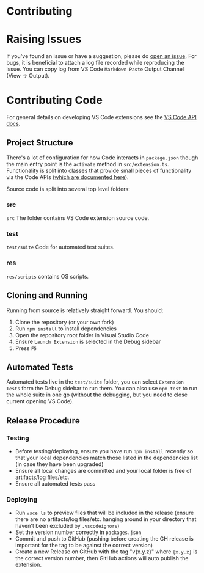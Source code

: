 <h1>Contributing</h1>

# Raising Issues

If you've found an issue or have a suggestion, please do [open an issue](https://github.com/telesoho/vscode-markdown-paste-image/issues/new). For bugs, it is beneficial to attach a log file recorded while reproducing the issue. You can copy log from VS Code `Markdown Paste` Output Channel (View → Output).

# Contributing Code

For general details on developing VS Code extensions see the [VS Code API docs](https://code.visualstudio.com/api).

## Project Structure

There's a lot of configuration for how Code interacts in `package.json` though the main entry point is the `activate` method in `src/extension.ts`. Functionality is split into classes that provide small pieces of functionality via the Code APIs ([which are documented here](https://code.visualstudio.com/docs/extensionAPI/vscode-api)).

Source code is split into several top level folders:

### src

`src` The folder contains VS Code extension source code.

### test

`test/suite` Code for automated test suites.

### res

`res/scripts` contains OS scripts.

## Cloning and Running

Running from source is relatively straight forward. You should:

1. Clone the repository (or your own fork)
2. Run `npm install` to install dependencies
3. Open the repository root folder in Visual Studio Code
4. Ensure `Launch Extension` is selected in the Debug sidebar
5. Press `F5`

## Automated Tests

Automated tests live in the `test/suite` folder, you can select `Extension Tests` form the Debug sidebar to run them. You can also use `npm test` to run the whole suite in one go (without the debugging, but you need to close current opening VS Code).

## Release Procedure

### Testing

- Before testing/deploying, ensure you have run `npm install` recently so that your local dependencies match those listed in the dependencies list (in case they have been upgraded)
- Ensure all local changes are committed and your local folder is free of artifacts/log files/etc.
- Ensure all automated tests pass

### Deploying

- Run `vsce ls` to preview files that will be included in the release (ensure there are no artifacts/log files/etc. hanging around in your directory that haven't been excluded by `.vscodeignore`)
- Set the version number correctly in `packages.json`
- Commit and push to GitHub (pushing before creating the GH release is important for the tag to be against the correct version)
- Create a new Release on GitHub with the tag "v{x.y.z}" where `{x.y.z}` is the correct version number, then GitHub actions will auto publish the extension.
